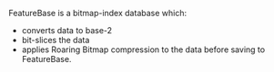 FeatureBase is a bitmap-index database which:
* converts data to base-2
* bit-slices the data
* applies Roaring Bitmap compression to the data before saving to FeatureBase.
